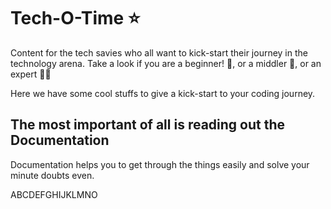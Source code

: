 
# Tech-O-Time ⭐

Content for the tech savies who all want to kick-start their journey in the technology arena.
Take a look if you are a beginner! 📓,
or a middler 📑,
or an expert 🧑‍💻

Here we have some cool stuffs to give a kick-start to your coding journey. 

## The most important of all is reading out the **Documentation**    
Documentation helps you to get through the things easily and solve your minute doubts even. 

ABCDEFGHIJKLMNO











   
   
   
   
   

    





